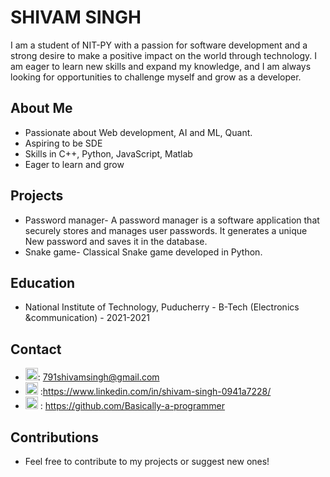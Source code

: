 # SHIVAM SINGH
I am a student of NIT-PY with a passion for software development and a strong desire to make a positive impact on the world through technology. I am eager to learn new skills and expand my knowledge, and I am always looking for opportunities to challenge myself and grow as a developer.

## About Me
* Passionate about Web development, AI and ML, Quant.
* Aspiring to be SDE
* Skills in C++, Python, JavaScript, Matlab
* Eager to learn and grow

## Projects
* Password manager- A password manager is a software application that securely stores and manages user passwords. It generates a  unique New password and saves it in the database.
* Snake game- Classical Snake game developed in Python.


## Education
* National Institute of Technology, Puducherry - B-Tech (Electronics &communication) - 2021-2021

## Contact
* <img height="20" width="20" src="https://cdn.simpleicons.org/gmail/white">: 791shivamsingh@gmail.com
* <img height="20" width="20" src="https://cdn.simpleicons.org/linkedin/white" href= "https://www.linkedin.com/in/shivam-singh-0941a7228/" /> :https://www.linkedin.com/in/shivam-singh-0941a7228/
* <img height="20" width="20" src="https://cdn.simpleicons.org/github/white" href= "https://github.com/Basically-a-programmer" /> : https://github.com/Basically-a-programmer

 


## Contributions
* Feel free to contribute to my projects or suggest new ones!


<!---
Basically-a-programmer/Basically-a-programmer is a ✨ special ✨ repository because its `README.md` (this file) appears on your GitHub profile.
You can click the Preview link to take a look at your changes.
--->
